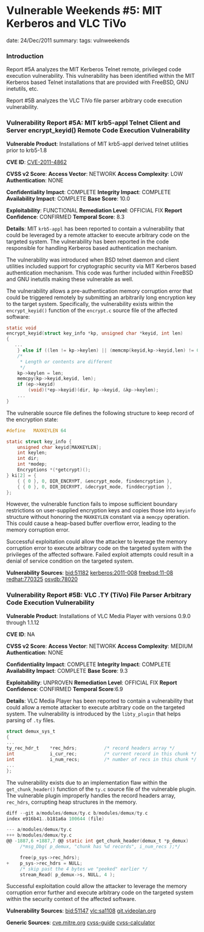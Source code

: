 Vulnerable Weekends #5: MIT Kerberos and VLC TiVo
=================================================
date: 24/Dec/2011
summary:
tags: vulnweekends

### Introduction
Report #5A analyzes the MIT Kerberos Telnet remote, privileged code execution vulnerability. This vulnerability has been identified within the MIT Kerberos based Telnet installations that are provided with FreeBSD, GNU inetutils, etc.

Report #5B analyzes the VLC TiVo file parser arbitrary code execution vulnerability.

### Vulnerability Report #5A: MIT krb5-appl Telnet Client and Server encrypt_keyid() Remote Code Execution Vulnerability

**Vulnerable Product**: Installations of MIT krb5-appl derived telnet utilities prior to krb5-1.8

**CVE ID**: [CVE-2011-4862](http://cve.mitre.org/cgi-bin/cvename.cgi?name=CVE-2011-4862)

**CVSS v2 Score**:
**Access Vector**: NETWORK
**Access Complexity**: LOW
**Authentication**: NONE

**Confidentiality Impact**: COMPLETE
**Integrity Impact**: COMPLETE
**Availability Impact**: COMPLETE
**Base Score**: 10.0

**Exploitability**: FUNCTIONAL
**Remediation Level**: OFFICIAL FIX
**Report Confidence**: CONFIRMED
**Temporal Score**: 8.3

**Details**:
MIT `krb5-appl` has been reported to contain a vulnerability that could be leveraged by a remote attacker to execute arbitrary code on the targeted system. The vulnerability has been reported in the code responsible for handling Kerberos based authentication mechanism.

The vulnerability was introduced when BSD telnet daemon and client utilities included support for cryptographic security via MIT Kerberos based authentication mechanism. This code was further included within FreeBSD and GNU inetutils making these vulnerable as well.

The vulnerability allows a pre-authentication memory corruption error that could be triggered remotely by submitting an arbitrarily long encryption key to the target system. Specifically, the vulnerability exists within the `encrypt_keyid()` function of the `encrypt.c` source file of the affected software:

```c
static void
encrypt_keyid(struct key_info *kp, unsigned char *keyid, int len)
{
   ...
    } else if ((len != kp->keylen) || (memcmp(keyid,kp->keyid,len) != 0)) {
    /*
     * Length or contents are different
     */
    kp->keylen = len;
    memcpy(kp->keyid,keyid, len);
    if (ep->keyid)
        (void)(*ep->keyid)(dir, kp->keyid, &kp->keylen);
    ...
}
```

The vulnerable source file defines the following structure to keep record of the encryption state:

```c
#define   MAXKEYLEN 64

static struct key_info {
    unsigned char keyid[MAXKEYLEN];
    int keylen;
    int dir;
    int *modep;
    Encryptions *(*getcrypt)();
} ki[2] = {
    { { 0 }, 0, DIR_ENCRYPT, &encrypt_mode, findencryption },
    { { 0 }, 0, DIR_DECRYPT, &decrypt_mode, finddecryption },
};
```

However, the vulnerable function fails to impose sufficient boundary restrictions on user-supplied encryption keys and copies those into `keyinfo` structure without honoring the `MAXKEYLEN` constant via a `memcpy` operation. This could cause a heap-based buffer overflow error, leading to the memory corruption error.

Successful exploitation could allow the attacker to leverage the memory corruption error to execute arbitrary code on the targeted system with the privileges of the affected software. Failed exploit attempts could result in a denial of service condition on the targeted system.

**Vulnerability Sources**:
[bid:51182](http://www.securityfocus.com/bid/51182)
[kerberos:2011-008](http://web.mit.edu/kerberos/advisories/MITKRB5-SA-2011-008.txt)
[freebsd:11-08](http://security.freebsd.org/advisories/FreeBSD-SA-11:08.telnetd.asc)
[redhat:770325](https://bugzilla.redhat.com/show_bug.cgi?id=770325)
[osvdb:78020](http://osvdb.org/78020)

### Vulnerability Report #5B: VLC .TY (TiVo) File Parser Arbitrary Code Execution Vulnerability

**Vulnerable Product**: Installations of VLC Media Player with versions 0.9.0 through 1.1.12

**CVE ID**: NA

**CVSS v2 Score**:
**Access Vector**: NETWORK
**Access Complexity**: MEDIUM
**Authentication**: NONE

**Confidentiality Impact**: COMPLETE
**Integrity Impact**: COMPLETE
**Availability Impact**: COMPLETE
**Base Score**: 9.3

**Exploitability**: UNPROVEN
**Remediation Level**: OFFICIAL FIX
**Report Confidence**: CONFIRMED
**Temporal Score**:6.9

**Details**:
VLC Media Player has been reported to contain a vulnerability that could allow a remote attacker to execute arbitrary code on the targeted system. The vulnerability is introduced by the `libty_plugin` that helps parsing of `.ty` files.

```c
struct demux_sys_t
{
...
ty_rec_hdr_t    *rec_hdrs;          /* record headers array */
int             i_cur_rec;          /* current record in this chunk */
int             i_num_recs;         /* number of recs in this chunk */
...
};
```

The vulnerability exists due to an implementation flaw within the `get_chunk_header()` function of the `ty.c` source file of the vulnerable plugin. The vulnerable plugin improperly handles the record headers array, `rec_hdrs`, corrupting heap structures in the memory.

```c
diff --git a/modules/demux/ty.c b/modules/demux/ty.c
index e916b41..b181a6a 100644 (file)

--- a/modules/demux/ty.c
+++ b/modules/demux/ty.c
@@ -1887,6 +1887,7 @@ static int get_chunk_header(demux_t *p_demux)
     /*msg_Dbg( p_demux, "chunk has %d records", i_num_recs );*/

     free(p_sys->rec_hdrs);
+    p_sys->rec_hdrs = NULL;
     /* skip past the 4 bytes we "peeked" earlier */
     stream_Read( p_demux->s, NULL, 4 );
```

Successful exploitation could allow the attacker to leverage the memory corruption error further and execute arbitrary code on the targeted system within the security context of the affected software.

**Vulnerability Sources**:
[bid:51147](http://www.securityfocus.com/bid/51147)
[vlc:sa1108](http://www.videolan.org/security/sa1108.html)
[git.videolan.org](http://git.videolan.org/?p=vlc.git;a=blobdiff;f=modules/demux/)

**Generic Sources**:
[cve.mitre.org](http://cve.mitre.org)
[cvss-guide](http://www.first.org/cvss/cvss-guide.html)
[cvss-calculator](http://nvd.nist.gov/cvss.cfm?calculator&adv&version=2)
